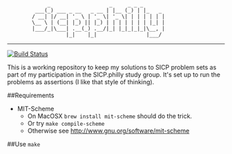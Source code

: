 ```
             _                   _     _ _ _       
         ___(_) ___ _ __   _ __ | |__ (_) | |_   _ 
        / __| |/ __| '_ \ | '_ \| '_ \| | | | | | |
        \__ \ | (__| |_) || |_) | | | | | | | |_| |
        |___/_|\___| .__(_) .__/|_| |_|_|_|_|\__, |
                   |_|    |_|                |___/ 
```
---
[![Build Status](https://travis-ci.org/dkinzer/sicp.philly.png?branch=master)](https://travis-ci.org/dkinzer/sicp)

This is a working repository to keep my solutions to SICP problem sets
as part of my participation in the SICP.philly study group.
It's set up to run the problems as assertions (I like that style of thinking).

##Requirements
* MIT-Scheme
  - On MacOSX `brew install mit-scheme` should do the trick.
  - Or try `make compile-scheme`
  - Otherwise see http://www.gnu.org/software/mit-scheme

##Use
`make`

